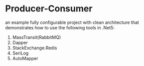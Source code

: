 # Producer-Consumer
an example fully configurable project with clean architecture that demonstrates how to use the following tools in .Net5:
1. MassTransit(RabbitMQ)
2. Dapper
3. StackExchange.Redis
4. SeriLog
5. AutoMapper
